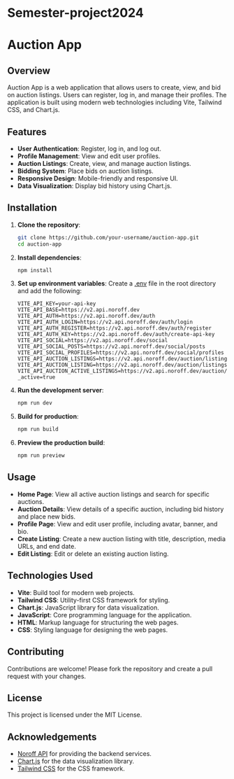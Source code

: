 # Semester-project2024

# Auction App

## Overview

Auction App is a web application that allows users to create, view, and bid on auction listings. Users can register, log in, and manage their profiles. The application is built using modern web technologies including Vite, Tailwind CSS, and Chart.js.

## Features

- **User Authentication**: Register, log in, and log out.
- **Profile Management**: View and edit user profiles.
- **Auction Listings**: Create, view, and manage auction listings.
- **Bidding System**: Place bids on auction listings.
- **Responsive Design**: Mobile-friendly and responsive UI.
- **Data Visualization**: Display bid history using Chart.js.

  
## Installation

1. **Clone the repository**:
    ```sh
    git clone https://github.com/your-username/auction-app.git
    cd auction-app
    ```

2. **Install dependencies**:
    ```sh
    npm install
    ```

3. **Set up environment variables**:
    Create a [.env](http://_vscodecontentref_/26) file in the root directory and add the following:
    ```env
    VITE_API_KEY=your-api-key
    VITE_API_BASE=https://v2.api.noroff.dev
    VITE_API_AUTH=https://v2.api.noroff.dev/auth
    VITE_API_AUTH_LOGIN=https://v2.api.noroff.dev/auth/login
    VITE_API_AUTH_REGISTER=https://v2.api.noroff.dev/auth/register
    VITE_API_AUTH_KEY=https://v2.api.noroff.dev/auth/create-api-key
    VITE_API_SOCIAL=https://v2.api.noroff.dev/social
    VITE_API_SOCIAL_POSTS=https://v2.api.noroff.dev/social/posts
    VITE_API_SOCIAL_PROFILES=https://v2.api.noroff.dev/social/profiles
    VITE_API_AUCTION_LISTINGS=https://v2.api.noroff.dev/auction/listings
    VITE_API_AUCTION_LISTING=https://v2.api.noroff.dev/auction/listings
    VITE_API_AUCTION_ACTIVE_LISTINGS=https://v2.api.noroff.dev/auction/listings?_active=true
    ```

4. **Run the development server**:
    ```sh
    npm run dev
    ```

5. **Build for production**:
    ```sh
    npm run build
    ```

6. **Preview the production build**:
    ```sh
    npm run preview
    ```

## Usage

- **Home Page**: View all active auction listings and search for specific auctions.
- **Auction Details**: View details of a specific auction, including bid history and place new bids.
- **Profile Page**: View and edit user profile, including avatar, banner, and bio.
- **Create Listing**: Create a new auction listing with title, description, media URLs, and end date.
- **Edit Listing**: Edit or delete an existing auction listing.

## Technologies Used

- **Vite**: Build tool for modern web projects.
- **Tailwind CSS**: Utility-first CSS framework for styling.
- **Chart.js**: JavaScript library for data visualization.
- **JavaScript**: Core programming language for the application.
- **HTML**: Markup language for structuring the web pages.
- **CSS**: Styling language for designing the web pages.

## Contributing

Contributions are welcome! Please fork the repository and create a pull request with your changes.

## License

This project is licensed under the MIT License.

## Acknowledgements

- [Noroff API](https://docs.noroff.dev/docs/v2/auth/login) for providing the backend services.
- [Chart.js](https://www.chartjs.org/) for the data visualization library.
- [Tailwind CSS](https://tailwindcss.com/) for the CSS framework.
